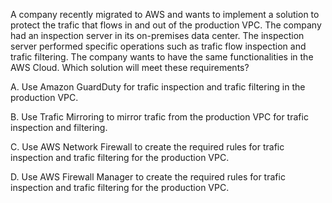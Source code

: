 A company recently migrated to AWS and wants to implement a solution to protect the trafic that flows in and out of the production VPC. The company had an inspection server in its on-premises data center. The inspection server performed specific operations such as trafic ­flow inspection and trafic filtering. The company wants to have the same functionalities in the AWS Cloud. Which solution will meet these requirements? 

A. Use Amazon GuardDuty for trafic inspection and trafic filtering in the production VPC. 

B. Use Trafic Mirroring to mirror trafic from the production VPC for trafic inspection and filtering. 

C. Use AWS Network Firewall to create the required rules for trafic inspection and trafic filtering for the production VPC. 

D. Use AWS Firewall Manager to create the required rules for trafic inspection and trafic filtering for the production VPC.